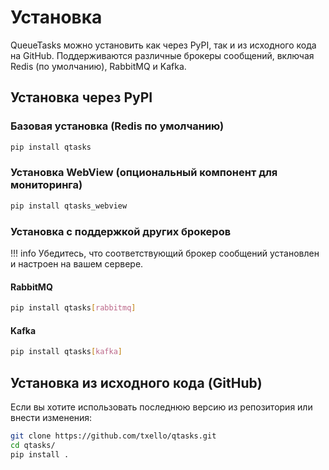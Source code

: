 # Установка
QueueTasks можно установить как через PyPI, так и из исходного кода на GitHub. Поддерживаются различные брокеры сообщений, включая Redis (по умолчанию), RabbitMQ и Kafka.
## Установка через PyPI
### Базовая установка (Redis по умолчанию)
```bash
pip install qtasks
```
### Установка WebView (опциональный компонент для мониторинга)
```bash
pip install qtasks_webview
```

### Установка с поддержкой других брокеров
!!! info
    Убедитесь, что соответствующий брокер сообщений установлен и настроен на вашем сервере.
#### RabbitMQ
```bash
pip install qtasks[rabbitmq]
```
#### Kafka
```bash
pip install qtasks[kafka]
```


## Установка из исходного кода (GitHub)

Если вы хотите использовать последнюю версию из репозитория или внести изменения:

```bash
git clone https://github.com/txello/qtasks.git
cd qtasks/
pip install .
```
